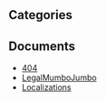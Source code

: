 # 

## Categories


## Documents
- [404](404.md)
- [LegalMumboJumbo](LegalMumboJumbo.md)
- [Localizations](Localizations.md)